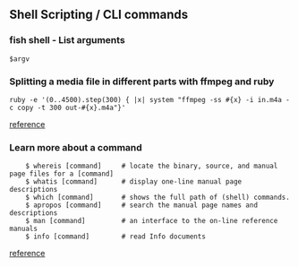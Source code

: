 ## Shell Scripting / CLI commands


### fish shell - List arguments

	$argv

### Splitting a media file in different parts with ffmpeg and ruby

	ruby -e '(0..4500).step(300) { |x| system "ffmpeg -ss #{x} -i in.m4a -c copy -t 300 out-#{x}.m4a"}'
	
[reference](http://superuser.com/questions/525210/splitting-an-audio-file-into-chunks-of-a-specified-length)
	
### Learn more about a command

~~~
	$ whereis [command]		# locate the binary, source, and manual page files for a [command]
	$ whatis [command]		# display one-line manual page descriptions
	$ which [command]		# shows the full path of (shell) commands.
	$ apropos [command]		# search the manual page names and descriptions	
	$ man [command]			# an interface to the on-line reference manuals
	$ info [command]		# read Info documents
~~~

[reference](https://chrisjean.com/4-great-tools-to-find-files-quickly-in-ubuntu/)
